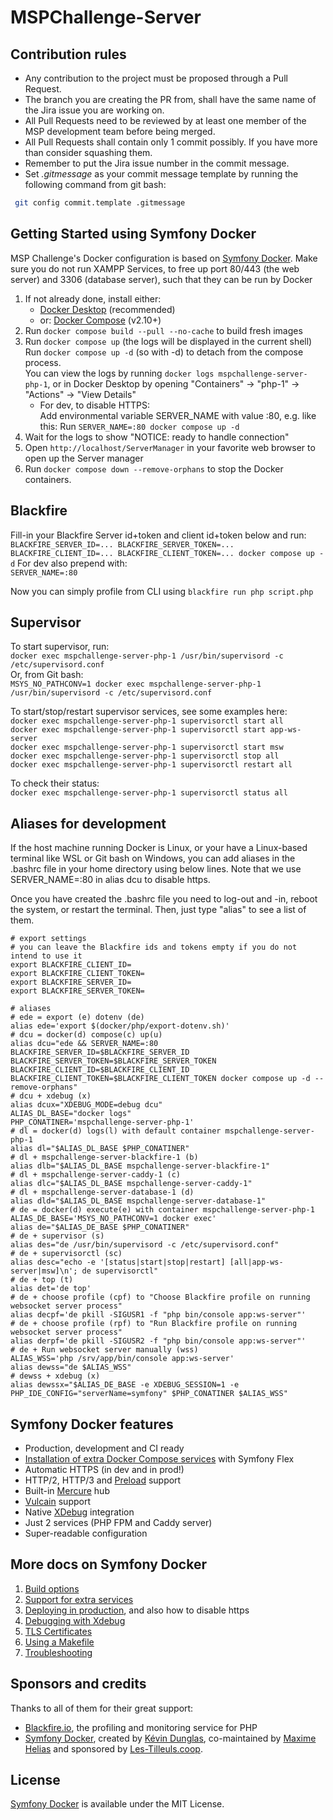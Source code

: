 # MSPChallenge-Server

## Contribution rules
- Any contribution to the project must be proposed through a Pull Request.
- The branch you are creating the PR from, shall have the same name of the Jira issue you are working on.
- All Pull Requests need to be reviewed by at least one member of the MSP development team before being merged.
- All Pull Requests shall contain only 1 commit possibly. If you have more than consider squashing them.
- Remember to put the Jira issue number in the commit message.
- Set _.gitmessage_ as your commit message template by running the following command from git bash:
```sh
 git config commit.template .gitmessage
```

## Getting Started using Symfony Docker

MSP Challenge's Docker configuration is based on [Symfony Docker](https://github.com/dunglas/symfony-docker).
Make sure you do not run XAMPP Services, to free up port 80/443 (the web server) and 3306 (database server), such that they can be run by Docker

1. If not already done, install either:
   - [Docker Desktop](https://www.docker.com/products/docker-desktop/) (recommended)
   - or: [Docker Compose](https://docs.docker.com/compose/install/) (v2.10+)
2. Run `docker compose build --pull --no-cache` to build fresh images
3. Run `docker compose up` (the logs will be displayed in the current shell) <br />
   Run `docker compose up -d` (so with -d) to detach from the compose process. <br />
   You can view the logs by running `docker logs mspchallenge-server-php-1`, or in Docker Desktop by opening "Containers" -> "php-1" -> "Actions" -> "View Details" <br />
   - For dev, to disable HTTPS:<br/>
     Add environmental variable SERVER_NAME with value :80, e.g. like this: Run `SERVER_NAME=:80 docker compose up -d`
4. Wait for the logs to show "NOTICE: ready to handle connection"
5. Open `http://localhost/ServerManager` in your favorite web browser to open up the Server manager
6. Run `docker compose down --remove-orphans` to stop the Docker containers.

## Blackfire

Fill-in your Blackfire Server id+token and client id+token below and run:<br/>
`BLACKFIRE_SERVER_ID=... BLACKFIRE_SERVER_TOKEN=... BLACKFIRE_CLIENT_ID=... BLACKFIRE_CLIENT_TOKEN=... docker compose up -d`
For dev also prepend with:<br/>
`SERVER_NAME=:80`

Now you can simply profile from CLI using `blackfire run php script.php`

## Supervisor

To start supervisor, run:<br/>
`docker exec mspchallenge-server-php-1 /usr/bin/supervisord -c /etc/supervisord.conf`<br/>
Or, from Git bash:<br/>
`MSYS_NO_PATHCONV=1 docker exec mspchallenge-server-php-1 /usr/bin/supervisord -c /etc/supervisord.conf`<br/>

To start/stop/restart supervisor services, see some examples here:<br/>
`docker exec mspchallenge-server-php-1 supervisorctl start all`<br/>
`docker exec mspchallenge-server-php-1 supervisorctl start app-ws-server`<br/>
`docker exec mspchallenge-server-php-1 supervisorctl start msw`<br/>
`docker exec mspchallenge-server-php-1 supervisorctl stop all`<br/>
`docker exec mspchallenge-server-php-1 supervisorctl restart all`<br/>

To check their status:<br/>
`docker exec mspchallenge-server-php-1 supervisorctl status all`<br/>

## Aliases for development

If the host machine running Docker is Linux, or your have a Linux-based terminal like WSL or Git bash on Windows, you can add aliases in the .bashrc file in your home directory using below lines.
Note that we use SERVER_NAME=:80 in alias dcu to disable https.

Once you have created the .bashrc file you need to log-out and -in, reboot the system, or restart the terminal. Then, just type "alias" to see a list of them.

```
# export settings
# you can leave the Blackfire ids and tokens empty if you do not intend to use it
export BLACKFIRE_CLIENT_ID=
export BLACKFIRE_CLIENT_TOKEN=
export BLACKFIRE_SERVER_ID=
export BLACKFIRE_SERVER_TOKEN=

# aliases
# ede = export (e) dotenv (de)
alias ede='export $(docker/php/export-dotenv.sh)'
# dcu = docker(d) compose(c) up(u)
alias dcu="ede && SERVER_NAME=:80 BLACKFIRE_SERVER_ID=$BLACKFIRE_SERVER_ID BLACKFIRE_SERVER_TOKEN=$BLACKFIRE_SERVER_TOKEN BLACKFIRE_CLIENT_ID=$BLACKFIRE_CLIENT_ID BLACKFIRE_CLIENT_TOKEN=$BLACKFIRE_CLIENT_TOKEN docker compose up -d --remove-orphans"
# dcu + xdebug (x)
alias dcux="XDEBUG_MODE=debug dcu"
ALIAS_DL_BASE="docker logs"
PHP_CONATINER='mspchallenge-server-php-1'
# dl = docker(d) logs(l) with default container mspchallenge-server-php-1
alias dl="$ALIAS_DL_BASE $PHP_CONATINER"
# dl + mspchallenge-server-blackfire-1 (b)
alias dlb="$ALIAS_DL_BASE mspchallenge-server-blackfire-1"
# dl + mspchallenge-server-caddy-1 (c)
alias dlc="$ALIAS_DL_BASE mspchallenge-server-caddy-1"
# dl + mspchallenge-server-database-1 (d)
alias dld="$ALIAS_DL_BASE mspchallenge-server-database-1"
# de = docker(d) execute(e) with container mspchallenge-server-php-1
ALIAS_DE_BASE='MSYS_NO_PATHCONV=1 docker exec'
alias de="$ALIAS_DE_BASE $PHP_CONATINER"
# de + supervisor (s)
alias des="de /usr/bin/supervisord -c /etc/supervisord.conf"
# de + supervisorctl (sc)
alias desc="echo -e '[status|start|stop|restart] [all|app-ws-server|msw]\n'; de supervisorctl"
# de + top (t)
alias det='de top'
# de + choose profile (cpf) to "Choose Blackfire profile on running websocket server process"
alias decpf='de pkill -SIGUSR1 -f "php bin/console app:ws-server"'
# de + choose profile (rpf) to "Run Blackfire profile on running websocket server process"
alias derpf='de pkill -SIGUSR2 -f "php bin/console app:ws-server"'
# de + Run websocket server manually (wss)
ALIAS_WSS='php /srv/app/bin/console app:ws-server'
alias dewss="de $ALIAS_WSS"
# dewss + xdebug (x)
alias dewssx="$ALIAS_DE_BASE -e XDEBUG_SESSION=1 -e PHP_IDE_CONFIG="serverName=symfony" $PHP_CONATINER $ALIAS_WSS"
```

## Symfony Docker features

* Production, development and CI ready
* [Installation of extra Docker Compose services](docs/extra-services.md) with Symfony Flex
* Automatic HTTPS (in dev and in prod!)
* HTTP/2, HTTP/3 and [Preload](https://symfony.com/doc/current/web_link.html) support
* Built-in [Mercure](https://symfony.com/doc/current/mercure.html) hub
* [Vulcain](https://vulcain.rocks) support
* Native [XDebug](docs/xdebug.md) integration
* Just 2 services (PHP FPM and Caddy server)
* Super-readable configuration

## More docs on Symfony Docker

1. [Build options](docs/build.md)
2. [Support for extra services](docs/extra-services.md)
3. [Deploying in production](docs/production.md), and also how to disable https
4. [Debugging with Xdebug](docs/xdebug.md)
5. [TLS Certificates](docs/tls.md)
6. [Using a Makefile](docs/makefile.md)
7. [Troubleshooting](docs/troubleshooting.md)

## Sponsors and credits

Thanks to all of them for their great support:

- [Blackfire.io](https://blackfire.io/), the profiling and monitoring service for PHP
- [Symfony Docker](https://github.com/dunglas/symfony-docker), created by [Kévin Dunglas](https://dunglas.fr), co-maintained by [Maxime Helias](https://twitter.com/maxhelias) and sponsored by [Les-Tilleuls.coop](https://les-tilleuls.coop).

## License

[Symfony Docker](https://github.com/dunglas/symfony-docker) is available under the MIT License.